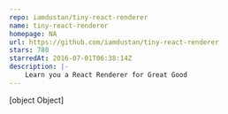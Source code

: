 ```yaml
---
repo: iamdustan/tiny-react-renderer
name: tiny-react-renderer
homepage: NA
url: https://github.com/iamdustan/tiny-react-renderer
stars: 780
starredAt: 2016-07-01T06:38:14Z
description: |-
    Learn you a React Renderer for Great Good
---
```


[object Object]
